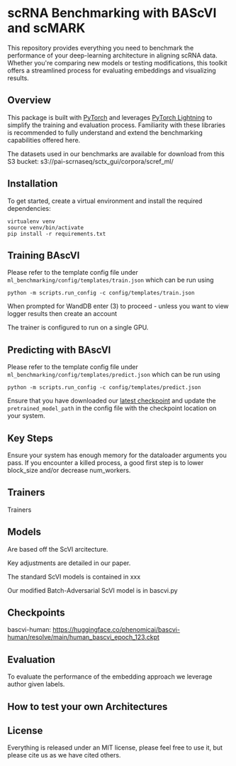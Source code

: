 # scRNA Benchmarking with BAScVI and scMARK

This repository provides everything you need to benchmark the performance of your deep-learning architecture in aligning scRNA data. Whether you're comparing new models or testing modifications, this toolkit offers a streamlined process for evaluating embeddings and visualizing results.

## Overview

This package is built with [PyTorch](https://pytorch.org/) and leverages [PyTorch Lightning](https://www.pytorchlightning.ai/) to simplify the training and evaluation process. Familiarity with these libraries is recommended to fully understand and extend the benchmarking capabilities offered here.

The datasets used in our benchmarks are available for download from this S3 bucket: s3://pai-scrnaseq/sctx_gui/corpora/scref_ml/

## Installation

To get started, create a virtual environment and install the required dependencies:

```
virtualenv venv
source venv/bin/activate
pip install -r requirements.txt
```

## Training BAscVI

Please refer to the template config file under `ml_benchmarking/config/templates/train.json` which can be run using 

```python -m scripts.run_config -c config/templates/train.json```

When prompted for WandDB enter (3) to proceed - unless you want to view logger results then create an account

The trainer is configured to run on a single GPU.

## Predicting with BAscVI

Please refer to the template config file under `ml_benchmarking/config/templates/predict.json` which can be run using 

```python -m scripts.run_config -c config/templates/predict.json```

Ensure that you have downloaded our [latest checkpoint](https://huggingface.co/phenomicai/bascvi-human/resolve/main/human_bascvi_epoch_123.ckpt) and update the `pretrained_model_path` in the config file with the checkpoint location on your system.

## Key Steps

Ensure your system has enough memory for the dataloader arguments you pass. If you encounter a killed process, a good first step is to lower block_size and/or decrease num_workers.

## Trainers

Trainers

## Models

Are based off the ScVI arcitecture.

Key adjustments are detailed in our paper.

The standard ScVI models is contained in xxx

Our modified Batch-Adversarial ScVI model is in bascvi.py

## Checkpoints

bascvi-human: 
https://huggingface.co/phenomicai/bascvi-human/resolve/main/human_bascvi_epoch_123.ckpt

## Evaluation

To evaluate the performance of the embedding approach we leverage author given labels.

## How to test your own Architectures

## License

Everything is released under an MIT license, please feel free to use it, but please cite us as we have cited others.
